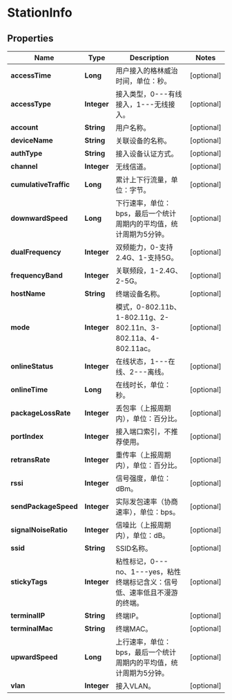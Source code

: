 
# StationInfo

## Properties
Name | Type | Description | Notes
------------ | ------------- | ------------- | -------------
**accessTime** | **Long** | 用户接入的格林威治时间，单位：秒。 |  [optional]
**accessType** | **Integer** | 接入类型，0---有线接入，1---无线接入。 |  [optional]
**account** | **String** | 用户名称。 |  [optional]
**deviceName** | **String** | 关联设备的名称。 |  [optional]
**authType** | **String** | 接入设备认证方式。 |  [optional]
**channel** | **Integer** | 无线信道。 |  [optional]
**cumulativeTraffic** | **Long** | 累计上下行流量，单位：字节。 |  [optional]
**downwardSpeed** | **Long** | 下行速率，单位：bps，最后一个统计周期内的平均值，统计周期为5分钟。 |  [optional]
**dualFrequency** | **Integer** | 双频能力，0-支持2.4G、1-支持5G。 |  [optional]
**frequencyBand** | **Integer** | 关联频段，1-2.4G、2-5G。 |  [optional]
**hostName** | **String** | 终端设备名称。 |  [optional]
**mode** | **Integer** | 模式，0-802.11b、1-802.11g、2-802.11n、3-802.11a、4-802.11ac。 |  [optional]
**onlineStatus** | **Integer** | 在线状态，1---在线、2---离线。 |  [optional]
**onlineTime** | **Long** | 在线时长，单位：秒。 |  [optional]
**packageLossRate** | **Integer** | 丢包率（上报周期内），单位：百分比。 |  [optional]
**portIndex** | **Integer** | 接入端口索引，不推荐使用。 |  [optional]
**retransRate** | **Integer** | 重传率（上报周期内），单位：百分比。 |  [optional]
**rssi** | **Integer** | 信号强度，单位：dBm。 |  [optional]
**sendPackageSpeed** | **Integer** | 实际发包速率（协商速率），单位：bps。 |  [optional]
**signalNoiseRatio** | **Integer** | 信噪比（上报周期内），单位：dB。 |  [optional]
**ssid** | **String** | SSID名称。 |  [optional]
**stickyTags** | **Integer** | 粘性标记，0---no、1---yes，粘性终端标记含义：信号低、速率低且不漫游的终端。 |  [optional]
**terminalIP** | **String** | 终端IP。 |  [optional]
**terminalMac** | **String** | 终端MAC。 |  [optional]
**upwardSpeed** | **Long** | 上行速率，单位：bps，最后一个统计周期内的平均值，统计周期为5分钟。 |  [optional]
**vlan** | **Integer** | 接入VLAN。 |  [optional]



